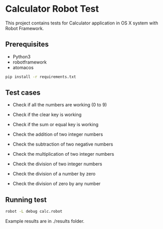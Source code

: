 # Calculator Robot Test

This project contains tests for Calculator application in OS X system with Robot Framework.

## Prerequisites

- Python3
- robotframework
- atomacos

```bash
pip install -r requirements.txt
```

## Test cases

- Check if all the numbers are working (0 to 9)

- Check if the clear key is working

- Check if the sum or equal key is working

- Check the addition of two integer numbers

- Check the subtraction of two negative numbers

- Check the multiplication of two integer numbers

- Check the division of two integer numbers

- Check the division of a number by zero

- Check the division of zero by any number

## Running test

```bash
robot -L debug calc.robot
```

Example results are in ./results folder.
